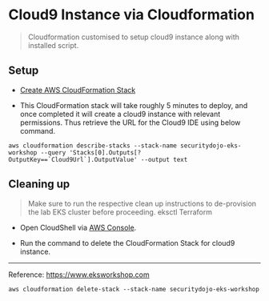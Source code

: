 # Cloud9 Instance via Cloudformation

> Cloudformation customised to setup cloud9 instance along with installed script.

## Setup 

- <a href="https://console.aws.amazon.com/cloudformation/home?region=us-east-1#/stacks/quickcreate?stackName=securitydojo-eks-workshop&templateURL=https://cf-templates-p4sqzd2p5kud-us-east-1.s3.amazonaws.com/cloud9.yaml" target="_blank">Create AWS CloudFormation Stack</a>


- This CloudFormation stack will take roughly 5 minutes to deploy, and once completed it will create a cloud9 instance with relevant permissions. Thus retrieve the URL for the Cloud9 IDE using below command.
  
```
aws cloudformation describe-stacks --stack-name securitydojo-eks-workshop --query 'Stacks[0].Outputs[?OutputKey==`Cloud9Url`].OutputValue' --output text
```

## Cleaning up


> Make sure to run the respective clean up instructions to de-provision the lab EKS cluster before proceeding.
> eksctl
> Terraform

- Open CloudShell via [AWS Console](https://console.aws.amazon.com/cloudshell/home).

- Run the command to delete the CloudFormation Stack for cloud9 instance.

------

Reference: https://www.eksworkshop.com

```
aws cloudformation delete-stack --stack-name securitydojo-eks-workshop
```
